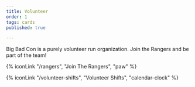 ```yaml
---
title: Volunteer
order: 1
tags: cards
published: true

---
```

Big Bad Con is a purely volunteer run organization. Join the Rangers and be part of the team!

{% iconLink "/rangers", "Join The Rangers", "paw" %}

{% iconLink "/volunteer-shifts", "Volunteer Shifts", "calendar-clock" %}